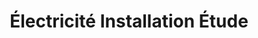 ---
title: "Électricité Installation Étude"
url: /argenteuil/electricite-installation-etude/
shop: électrique
---